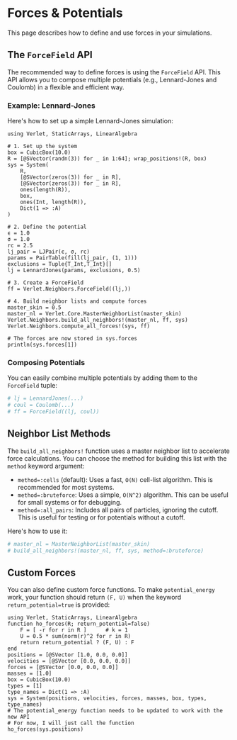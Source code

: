 # Forces & Potentials

This page describes how to define and use forces in your simulations.

## The `ForceField` API

The recommended way to define forces is using the `ForceField` API. This API allows you to compose multiple potentials (e.g., Lennard-Jones and Coulomb) in a flexible and efficient way.

### Example: Lennard-Jones

Here's how to set up a simple Lennard-Jones simulation:

```@example forces
using Verlet, StaticArrays, LinearAlgebra

# 1. Set up the system
box = CubicBox(10.0)
R = [@SVector(randn(3)) for _ in 1:64]; wrap_positions!(R, box)
sys = System(
    R,
    [@SVector(zeros(3)) for _ in R],
    [@SVector(zeros(3)) for _ in R],
    ones(length(R)),
    box,
    ones(Int, length(R)),
    Dict(1 => :A)
)

# 2. Define the potential
ϵ = 1.0
σ = 1.0
rc = 2.5
lj_pair = LJPair(ϵ, σ, rc)
params = PairTable(fill(lj_pair, (1, 1)))
exclusions = Tuple{T_Int,T_Int}[]
lj = LennardJones(params, exclusions, 0.5)

# 3. Create a ForceField
ff = Verlet.Neighbors.ForceField((lj,))

# 4. Build neighbor lists and compute forces
master_skin = 0.5
master_nl = Verlet.Core.MasterNeighborList(master_skin)
Verlet.Neighbors.build_all_neighbors!(master_nl, ff, sys)
Verlet.Neighbors.compute_all_forces!(sys, ff)

# The forces are now stored in sys.forces
println(sys.forces[1])
```

### Composing Potentials

You can easily combine multiple potentials by adding them to the `ForceField` tuple:

```julia
# lj = LennardJones(...)
# coul = Coulomb(...)
# ff = ForceField((lj, coul))
```

## Neighbor List Methods

The `build_all_neighbors!` function uses a master neighbor list to accelerate force calculations. You can choose the method for building this list with the `method` keyword argument:

-   `method=:cells` (default): Uses a fast, `O(N)` cell-list algorithm. This is recommended for most systems.
-   `method=:bruteforce`: Uses a simple, `O(N^2)` algorithm. This can be useful for small systems or for debugging.
-   `method=:all_pairs`: Includes all pairs of particles, ignoring the cutoff. This is useful for testing or for potentials without a cutoff.

Here's how to use it:

```julia
# master_nl = MasterNeighborList(master_skin)
# build_all_neighbors!(master_nl, ff, sys, method=:bruteforce)
```

## Custom Forces

You can also define custom force functions. To make `potential_energy` work, your function should return `(F, U)` when the keyword `return_potential=true` is provided:

```@example forces2
using Verlet, StaticArrays, LinearAlgebra
function ho_forces(R; return_potential=false)
    F = [ -r for r in R ]      # k = 1
    U = 0.5 * sum(norm(r)^2 for r in R)
    return return_potential ? (F, U) : F
end
positions = [@SVector [1.0, 0.0, 0.0]]
velocities = [@SVector [0.0, 0.0, 0.0]]
forces = [@SVector [0.0, 0.0, 0.0]]
masses = [1.0]
box = CubicBox(10.0)
types = [1]
type_names = Dict(1 => :A)
sys = System(positions, velocities, forces, masses, box, types, type_names)
# The potential_energy function needs to be updated to work with the new API
# For now, I will just call the function
ho_forces(sys.positions)
```